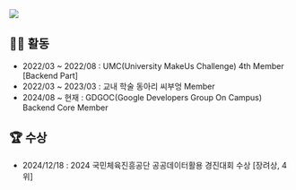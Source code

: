 <img src="https://capsule-render.vercel.app/api?type=venom&color=auto&height=300&section=header&text=Backend%20송해찬&fontSize=60" />

## 🏃🏻 활동
- 2022/03 ~ 2022/08 : UMC(University MakeUs Challenge) 4th Member [Backend Part]
- 2022/03 ~ 2023/03 : 교내 학술 동아리 씨부엉 Member
- 2024/08 ~ 현재 : GDGOC(Google Developers Group On Campus) Backend Core Member

## 🏆 수상
- 2024/12/18 : 2024 국민체육진흥공단 공공데이터활용 경진대회 수상 [장려상, 4위]
